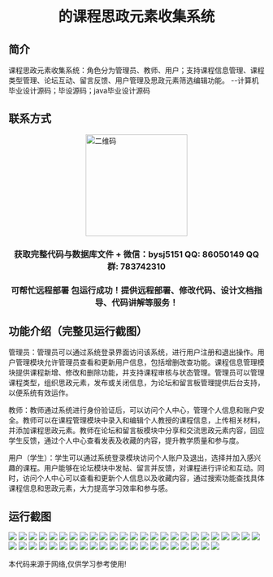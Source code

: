 <p><h1 align="center">的课程思政元素收集系统</h1></p>

## 简介
课程思政元素收集系统：角色分为管理员、教师、用户；支持课程信息管理、课程类型管理、论坛互动、留言反馈、用户管理及思政元素筛选编辑功能。    --计算机毕业设计源码；毕设源码；java毕业设计源码


## 联系方式
<img src="https://bs-1329754181.cos.ap-shanghai.myqcloud.com/wx.jpg" alt="二维码" style="display: block; margin: 0 auto;" width="200px">
<p><h3 align="center">获取完整代码与数据库文件 + 微信：bysj5151 QQ: 86050149 QQ群: 783742310</h3></p>
<p><h3 align="center">可帮忙远程部署 包运行成功！提供远程部署、修改代码、设计文档指导、代码讲解等服务！</h3></p>

## 功能介绍（完整见运行截图）
管理员：管理员可以通过系统登录界面访问该系统，进行用户注册和退出操作。用户管理模块允许管理员查看和更新用户信息，包括增删改查功能。课程信息管理模块提供课程新增、修改和删除功能，并支持课程审核与状态管理。管理员可以管理课程类型，组织思政元素，发布或关闭信息，为论坛和留言板管理提供后台支持，以便系统有效运作。

教师：教师通过系统进行身份验证后，可以访问个人中心，管理个人信息和账户安全。教师可以在课程管理模块中录入和编辑个人教授的课程信息，上传相关材料，并添加课程思政元素。教师在论坛和留言板模块中分享和交流思政元素内容，回应学生反馈，通过个人中心查看发表及收藏的内容，提升教学质量和参与度。

用户（学生）：学生可以通过系统登录模块访问个人账户及退出，选择并加入感兴趣的课程。用户能够在论坛模块中发帖、留言并反馈，对课程进行评论和互动。同时，访问个人中心可以查看和更新个人信息以及收藏内容，通过搜索功能查找具体课程信息和思政元素，大力提高学习效率和参与感。


## 运行截图
![](https://bs-1329754181.cos.ap-shanghai.myqcloud.com/ssm/CourseIdeologicalElementCollectionSystem/img/001.jpg)
![](https://bs-1329754181.cos.ap-shanghai.myqcloud.com/ssm/CourseIdeologicalElementCollectionSystem/img/002.jpg)
![](https://bs-1329754181.cos.ap-shanghai.myqcloud.com/ssm/CourseIdeologicalElementCollectionSystem/img/003.jpg)
![](https://bs-1329754181.cos.ap-shanghai.myqcloud.com/ssm/CourseIdeologicalElementCollectionSystem/img/004.jpg)
![](https://bs-1329754181.cos.ap-shanghai.myqcloud.com/ssm/CourseIdeologicalElementCollectionSystem/img/005.jpg)
![](https://bs-1329754181.cos.ap-shanghai.myqcloud.com/ssm/CourseIdeologicalElementCollectionSystem/img/006.jpg)
![](https://bs-1329754181.cos.ap-shanghai.myqcloud.com/ssm/CourseIdeologicalElementCollectionSystem/img/007.jpg)
![](https://bs-1329754181.cos.ap-shanghai.myqcloud.com/ssm/CourseIdeologicalElementCollectionSystem/img/008.jpg)
![](https://bs-1329754181.cos.ap-shanghai.myqcloud.com/ssm/CourseIdeologicalElementCollectionSystem/img/009.jpg)
![](https://bs-1329754181.cos.ap-shanghai.myqcloud.com/ssm/CourseIdeologicalElementCollectionSystem/img/010.jpg)
![](https://bs-1329754181.cos.ap-shanghai.myqcloud.com/ssm/CourseIdeologicalElementCollectionSystem/img/011.jpg)
![](https://bs-1329754181.cos.ap-shanghai.myqcloud.com/ssm/CourseIdeologicalElementCollectionSystem/img/012.jpg)
![](https://bs-1329754181.cos.ap-shanghai.myqcloud.com/ssm/CourseIdeologicalElementCollectionSystem/img/013.jpg)
![](https://bs-1329754181.cos.ap-shanghai.myqcloud.com/ssm/CourseIdeologicalElementCollectionSystem/img/014.jpg)
![](https://bs-1329754181.cos.ap-shanghai.myqcloud.com/ssm/CourseIdeologicalElementCollectionSystem/img/015.jpg)
![](https://bs-1329754181.cos.ap-shanghai.myqcloud.com/ssm/CourseIdeologicalElementCollectionSystem/img/016.jpg)
![](https://bs-1329754181.cos.ap-shanghai.myqcloud.com/ssm/CourseIdeologicalElementCollectionSystem/img/017.jpg)
![](https://bs-1329754181.cos.ap-shanghai.myqcloud.com/ssm/CourseIdeologicalElementCollectionSystem/img/018.jpg)
![](https://bs-1329754181.cos.ap-shanghai.myqcloud.com/ssm/CourseIdeologicalElementCollectionSystem/img/019.jpg)
![](https://bs-1329754181.cos.ap-shanghai.myqcloud.com/ssm/CourseIdeologicalElementCollectionSystem/img/020.jpg)
![](https://bs-1329754181.cos.ap-shanghai.myqcloud.com/ssm/CourseIdeologicalElementCollectionSystem/img/021.jpg)
![](https://bs-1329754181.cos.ap-shanghai.myqcloud.com/ssm/CourseIdeologicalElementCollectionSystem/img/022.jpg)
![](https://bs-1329754181.cos.ap-shanghai.myqcloud.com/ssm/CourseIdeologicalElementCollectionSystem/img/023.jpg)
![](https://bs-1329754181.cos.ap-shanghai.myqcloud.com/ssm/CourseIdeologicalElementCollectionSystem/img/024.jpg)
![](https://bs-1329754181.cos.ap-shanghai.myqcloud.com/ssm/CourseIdeologicalElementCollectionSystem/img/025.jpg)
![](https://bs-1329754181.cos.ap-shanghai.myqcloud.com/ssm/CourseIdeologicalElementCollectionSystem/img/026.jpg)
![](https://bs-1329754181.cos.ap-shanghai.myqcloud.com/ssm/CourseIdeologicalElementCollectionSystem/img/027.jpg)
![](https://bs-1329754181.cos.ap-shanghai.myqcloud.com/ssm/CourseIdeologicalElementCollectionSystem/img/028.jpg)
![](https://bs-1329754181.cos.ap-shanghai.myqcloud.com/ssm/CourseIdeologicalElementCollectionSystem/img/029.jpg)
![](https://bs-1329754181.cos.ap-shanghai.myqcloud.com/ssm/CourseIdeologicalElementCollectionSystem/img/030.jpg)
![](https://bs-1329754181.cos.ap-shanghai.myqcloud.com/ssm/CourseIdeologicalElementCollectionSystem/img/031.jpg)
![](https://bs-1329754181.cos.ap-shanghai.myqcloud.com/ssm/CourseIdeologicalElementCollectionSystem/img/032.jpg)
![](https://bs-1329754181.cos.ap-shanghai.myqcloud.com/ssm/CourseIdeologicalElementCollectionSystem/img/033.jpg)
![](https://bs-1329754181.cos.ap-shanghai.myqcloud.com/ssm/CourseIdeologicalElementCollectionSystem/img/034.jpg)
![](https://bs-1329754181.cos.ap-shanghai.myqcloud.com/ssm/CourseIdeologicalElementCollectionSystem/img/035.jpg)
![](https://bs-1329754181.cos.ap-shanghai.myqcloud.com/ssm/CourseIdeologicalElementCollectionSystem/img/036.jpg)
![](https://bs-1329754181.cos.ap-shanghai.myqcloud.com/ssm/CourseIdeologicalElementCollectionSystem/img/037.jpg)
![](https://bs-1329754181.cos.ap-shanghai.myqcloud.com/ssm/CourseIdeologicalElementCollectionSystem/img/038.jpg)
![](https://bs-1329754181.cos.ap-shanghai.myqcloud.com/ssm/CourseIdeologicalElementCollectionSystem/img/039.jpg)
![](https://bs-1329754181.cos.ap-shanghai.myqcloud.com/ssm/CourseIdeologicalElementCollectionSystem/img/040.jpg)
![](https://bs-1329754181.cos.ap-shanghai.myqcloud.com/ssm/CourseIdeologicalElementCollectionSystem/img/041.jpg)
![](https://bs-1329754181.cos.ap-shanghai.myqcloud.com/ssm/CourseIdeologicalElementCollectionSystem/img/042.jpg)
![](https://bs-1329754181.cos.ap-shanghai.myqcloud.com/ssm/CourseIdeologicalElementCollectionSystem/img/043.jpg)
![](https://bs-1329754181.cos.ap-shanghai.myqcloud.com/ssm/CourseIdeologicalElementCollectionSystem/img/044.jpg)
![](https://bs-1329754181.cos.ap-shanghai.myqcloud.com/ssm/CourseIdeologicalElementCollectionSystem/img/045.jpg)
![](https://bs-1329754181.cos.ap-shanghai.myqcloud.com/ssm/CourseIdeologicalElementCollectionSystem/img/046.jpg)

<p>本代码来源于网络,仅供学习参考使用!</p>
